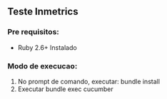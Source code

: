 ## Teste Inmetrics
### Pre requisitos:
   - Ruby 2.6+ Instalado
### Modo de execucao:
   1. No prompt de comando, executar: bundle install
   2. Executar bundle exec cucumber
